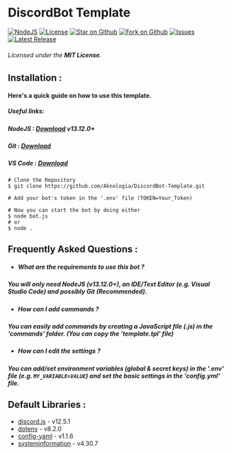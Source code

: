 # DiscordBot Template 
[![NodeJS](https://img.shields.io/badge/NodeJS->%3D%2013.12.0-green.svg)](https://nodejs.org/en/download)
[![License](https://img.shields.io/github/license/Aknologia/DiscordBot-Template)](https://github.com/Aknologia/DiscordBot-Template/blob/master/LICENSE)
[![Star on Github](https://img.shields.io/github/stars/Aknologia/DiscordBot-Template)](https://github.com/Aknologia/DiscordBot-Template/stargazers)
[![Fork on Github](https://img.shields.io/github/forks/Aknologia/DiscordBot-Template)](https://github.com/Aknologia/DiscordBot-Template/fork)
[![Issues](https://img.shields.io/github/issues/Aknologia/DiscordBot-Template)](https://github.com/Aknologia/DiscordBot-Template/issues)
[![Latest Release](https://img.shields.io/github/v/release/Aknologia/DiscordBot-Template.svg)](https://github.com/Aknologia/DiscordBot-Template/releases)

###### Licensed under the **MIT License**.

Installation :
--------------
#### Here's a quick guide on how to use this template.
##### __Useful links:__
##### NodeJS : [Download](https://nodejs.org/en/download/) v13.12.0+
##### Git : [Download](https://git-scm.com/downloads)
##### VS Code : [Download](https://code.visualstudio.com/Download)
```
# Clone the Repository
$ git clone https://github.com/Aknologia/DiscordBot-Template.git

# Add your bot's token in the '.env' file (TOKEN=Your_Token)

# Now you can start the bot by doing either
$ node bot.js
# or
$ node .
```

Frequently Asked Questions :
---------------------
- ##### **What are the requirements to use this bot ?**
##### You will only need **NodeJS** (v13.12.0+), an **IDE/Text Editor** (e.g. Visual Studio Code) and possibly **Git** (Recommended).
- ##### **How can I add commands ?**
##### You can easily add commands by creating a JavaScript file (.js) in the 'commands' folder. (You can copy the 'template.tpl' file)
- ##### **How can I edit the settings ?**
##### You can add/set environment variables (global & secret keys) in the '.env' file (e.g. `MY_VARIABLE=VALUE`) and set the basic settings in the 'config.yml' file.

Default Libraries :
-------------------
* [discord.js](https://www.npmjs.com/package/discord.js) - v12.5.1
* [dotenv](https://www.npmjs.com/package/dotenv) -  v8.2.0
* [config-yaml](https://www.npmjs.com/package/config-yaml) - v1.1.6
* [systeminformation](https://www.npmjs.com/package/systeminformation) - v4.30.7

